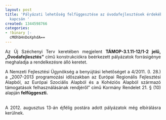 ```yaml
---
layout: post
title: 'Pályázati lehetőség felfüggesztése az óvodafejlesztések érdekében kiírt pályázatok
  kapcsán '
created: 1344598766
categories:
- !binary |-
  cMOhbHnDoXphdA==
---
```

<p style="text-align: justify;">Az Új Széchenyi Terv keretében megjelent <strong>TÁMOP-3.1.11-12/1-2 jelű, „Óvodafejlesztés”</strong> című konstrukciókra beérkezett pályázatok forrásigénye meghaladja a rendelkezésre álló keretet.</p><p style="text-align: justify;">A Nemzeti Fejlesztési Ügynökség a benyújtási lehetőséget a 4/2011. (I. 28.) a „2007-2013 programozási időszakban az Európai Regionális Fejlesztési Alapból, az Európai Szociális Alapból és a Kohéziós Alapból származó támogatások felhasználásának rendjéről” című Kormány Rendelet 21. § (10) alapján <strong>felfüggeszti.</strong></p><p style="text-align: justify;"><br>A 2012. augusztus 13-án éjfélig postára adott pályázatok még elbírálásra kerülnek.</p>
